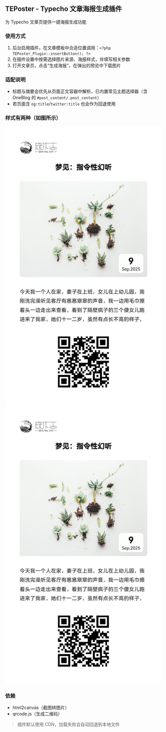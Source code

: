 ## TEPoster - Typecho 文章海报生成插件
为 Typecho 文章页提供一键海报生成功能

### 使用方式
1. 后台启用插件，在文章模板中合适位置调用：`<?php TEPoster_Plugin::insertButton(); ?>`
2. 在插件设置中按需选择图片来源、海报样式，并填写相关参数
3. 打开文章页，点击“生成海报”，在弹出的预览中下载图片

### 适配说明
- 标题与摘要会优先从页面正文容器中解析，已内置常见主题选择器（含 OneBlog 的 `#post_content/.post_content`）
- 若页面含 `og:title`/`twitter:title` 也会作为回退使用

### 样式有两种（如图所示）

![默认](https://github.com/SurGarfield/TEPoster/blob/main/Rendering/1.png)
![nicetheme](https://github.com/SurGarfield/TEPoster/blob/main/Rendering/1.png)

### 依赖
- html2canvas（截图转图片）
- qrcode.js（生成二维码）
> 插件默认使用 CDN，加载失败会自动回退到本地文件
